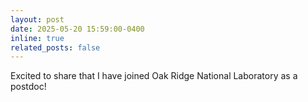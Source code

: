 ```yaml
---
layout: post
date: 2025-05-20 15:59:00-0400
inline: true
related_posts: false
---
```


Excited to share that I have joined Oak Ridge National Laboratory as a postdoc!